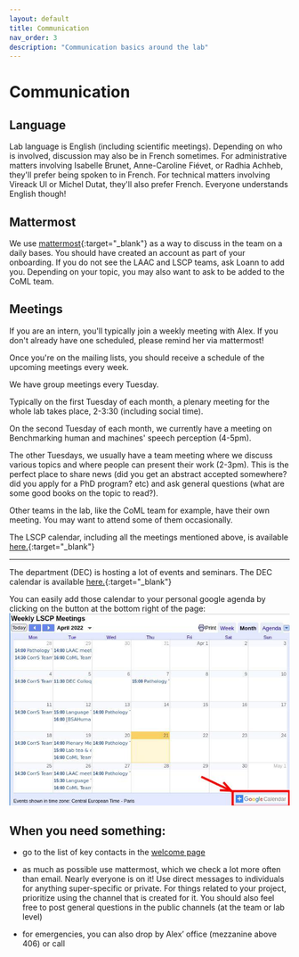 ```yaml
---
layout: default
title: Communication
nav_order: 3
description: "Communication basics around the lab"
---
```


# Communication

## Language

Lab language is English (including scientific meetings).
Depending on who is involved, discussion may also be in French sometimes. For administrative matters involving Isabelle Brunet, Anne-Caroline Fiévet, or Radhia Achheb, they'll prefer being spoken to in French. For technical matters involving Vireack Ul or Michel Dutat, they'll also prefer French. Everyone understands English though!

## Mattermost

We use [mattermost](https://mattermost.cognitive-ml.fr/laac/){:target="_blank"} as a way to discuss in the team on a daily bases. You should have created an account as part of your onboarding. If you do not see the LAAC and LSCP teams, ask Loann to add you. Depending on your topic, you may also want to ask to be added to the CoML team.

## Meetings

If you are an intern, you'll typically join a weekly meeting with Alex. If you don't already have one scheduled, please remind her via mattermost!

Once you're on the mailing lists, you should receive a schedule of the upcoming meetings every week.

We have group meetings every Tuesday.

Typically on the first Tuesday of each month, a plenary meeting for the whole lab takes place, 2-3:30 (including social time).

On the second Tuesday of each month, we currently have a meeting on Benchmarking human and machines' speech perception (4-5pm). 

The other Tuesdays, we usually have a team meeting where we discuss various topics and where people can present their work (2-3pm). This is the perfect place to share news (did you get an abstract accepted somewhere? did you apply for a PhD program? etc) and ask general questions (what are some good books on the topic to read?).


Other teams in the lab, like the CoML team for example, have their own meeting. You may want to attend some of them occasionally.

The LSCP calendar, including all the meetings mentioned above, is available [here.](https://calendar.google.com/calendar/embed?src=vsvnk7q30d9h9lj866g25m98ok%40group.calendar.google.com&ctz=Europe%2FParis){:target="_blank"}

---

The department (DEC) is hosting a lot of events and seminars. The DEC calendar is available [here.](https://calendar.google.com/calendar/embed?src=07im0e9urm3sh8tlmoeqde2drk%40group.calendar.google.com&ctz=Europe%2FParis){:target="_blank"}

You can easily add those calendar to your personal google agenda by clicking on the button at the bottom right of the page:
![add calendars to your google agenda](../ressources/img/add-calendar-google.jpg)

## When you need something:

- go to the list of key contacts in the [welcome page](../index.md)

- as much as possible use mattermost, which we check a lot more often than email. Nearly everyone is on it! Use direct messages to individuals for anything super-specific or private. For things related to your project, prioritize using the channel that is created for it. You should also feel free to post general questions in the public channels (at the team or lab level)

- for emergencies, you can also drop by Alex’ office (mezzanine above 406) or call